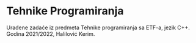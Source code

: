 # Tehnike Programiranja
Urađene zadaće iz predmeta Tehnike programiranja sa ETF-a, jezik C++. <br/>
Godina 2021/2022, Halilović Kerim.
